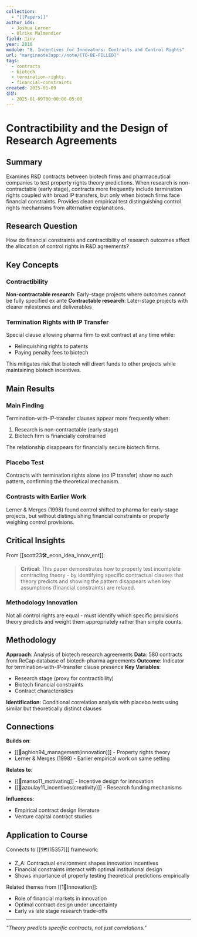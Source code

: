 ```yaml
---
collection:
  - "[[Papers]]"
author_ids:
  - Joshua Lerner
  - Ulrike Malmendier
field: 🐢inv
year: 2010
module: "8. Incentives for Innovators: Contracts and Control Rights"
url: "marginnote3app://note/[TO-BE-FILLED]"
tags:
  - contracts
  - biotech
  - termination-rights
  - financial-constraints
created: 2025-01-09
성장:
  - 2025-01-09T00:00:00-05:00
---
```


# Contractibility and the Design of Research Agreements

## Summary
Examines R&D contracts between biotech firms and pharmaceutical companies to test property rights theory predictions. When research is non-contractable (early stage), contracts more frequently include termination rights coupled with broad IP transfers, but only when biotech firms face financial constraints. Provides clean empirical test distinguishing control rights mechanisms from alternative explanations.

## Research Question
How do financial constraints and contractibility of research outcomes affect the allocation of control rights in R&D agreements?

## Key Concepts

### Contractibility
**Non-contractable research**: Early-stage projects where outcomes cannot be fully specified ex ante
**Contractable research**: Later-stage projects with clearer milestones and deliverables

### Termination Rights with IP Transfer
Special clause allowing pharma firm to exit contract at any time while:
- Relinquishing rights to patents
- Paying penalty fees to biotech

This mitigates risk that biotech will divert funds to other projects while maintaining biotech incentives.

## Main Results

### Main Finding
Termination-with-IP-transfer clauses appear more frequently when:
1. Research is non-contractable (early stage)
2. Biotech firm is financially constrained

The relationship disappears for financially secure biotech firms.

### Placebo Test
Contracts with termination rights alone (no IP transfer) show no such pattern, confirming the theoretical mechanism.

### Contrasts with Earlier Work
Lerner & Merges (1998) found control shifted to pharma for early-stage projects, but without distinguishing financial constraints or properly weighing control provisions.

## Critical Insights

From [[scott23🛠️_econ_idea_innov_ent]]:

> **Critical**: This paper demonstrates how to properly test incomplete contracting theory - by identifying specific contractual clauses that theory predicts and showing the pattern disappears when key assumptions (financial constraints) are relaxed.

### Methodology Innovation
Not all control rights are equal - must identify which specific provisions theory predicts and weight them appropriately rather than simple counts.

## Methodology

**Approach**: Analysis of biotech research agreements
**Data**: 580 contracts from ReCap database of biotech-pharma agreements
**Outcome**: Indicator for termination-with-IP-transfer clause presence
**Key Variables**:
- Research stage (proxy for contractibility)
- Biotech financial constraints
- Contract characteristics

**Identification**: Conditional correlation analysis with placebo tests using similar but theoretically distinct clauses

## Connections

**Builds on**:
- [[📜aghion94_management(innovation)]] - Property rights theory
- Lerner & Merges (1998) - Earlier empirical work on same setting

**Relates to**:
- [[📜manso11_motivating]] - Incentive design for innovation
- [[📜azoulay11_incentives(creativity)]] - Research funding mechanisms

**Influences**:
- Empirical contract design literature
- Venture capital contract studies

## Application to Course

Connects to [[🗺️(15357)]] framework:
- Z_A: Contractual environment shapes innovation incentives
- Financial constraints interact with optimal institutional design
- Shows importance of properly testing theoretical predictions empirically

Related themes from [[1🐢Innovation]]:
- Role of financial markets in innovation
- Optimal contract design under uncertainty
- Early vs late stage research trade-offs

---

*"Theory predicts specific contracts, not just correlations."*
